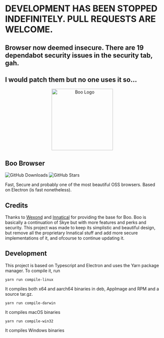 # DEVELOPMENT HAS BEEN STOPPED INDEFINITELY. PULL REQUESTS ARE WELCOME.
## Browser now deemed insecure. There are 19 dependabot security issues in the security tab, gah.
## I would patch them but no one uses it so...

<p align="center">
  <img src="static/icons/icon.png" alt="Boo Logo"
  width="200"
  height="200" />
</p>

## Boo Browser
![GitHub Downloads](https://img.shields.io/github/downloads/Otus9051/boo/total?color=%23497FFF&label=Downloads)
![GitHub Stars](https://img.shields.io/github/stars/Otus9051/boo?color=%23497FFF&label=Stars)

Fast, Secure and probably one of the most beautiful OSS browsers. Based on Electron (is fast nonetheless).

## Credits

Thanks to [Wexond](https://github.com/wexond) and [Innatical](https://github.com/skyebrowser/skye) for providing the base for Boo.
Boo is basically a continuation of Skye but with more features and perks and security. This project was made to keep its simplistic and beautiful design, but remove all the proprietary Innatical stuff and add more secure implementations of it, and ofcourse to continue updating it.

## Development

This project is based on Typescript and Electron and uses the Yarn package manager. To compile it, run
```
yarn run compile-linux
```
It compiles both x64 and aarch64 binaries in deb, AppImage and RPM and a source tar.gz.

```
yarn run compile-darwin
```
It compiles macOS binaries

```
yarn run compile-win32
```
It compiles Windows binaries
